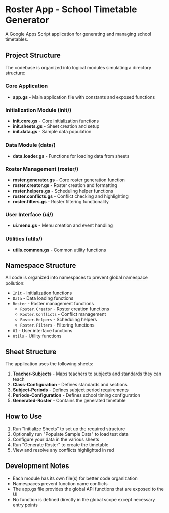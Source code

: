 # Roster App - School Timetable Generator

A Google Apps Script application for generating and managing school timetables.

## Project Structure

The codebase is organized into logical modules simulating a directory structure:

### Core Application
- **app.gs** - Main application file with constants and exposed functions

### Initialization Module (init/)
- **init.core.gs** - Core initialization functions
- **init.sheets.gs** - Sheet creation and setup
- **init.data.gs** - Sample data population

### Data Module (data/)
- **data.loader.gs** - Functions for loading data from sheets

### Roster Management (roster/)
- **roster.generator.gs** - Core roster generation function
- **roster.creator.gs** - Roster creation and formatting
- **roster.helpers.gs** - Scheduling helper functions
- **roster.conflicts.gs** - Conflict checking and highlighting
- **roster.filters.gs** - Roster filtering functionality

### User Interface (ui/)
- **ui.menu.gs** - Menu creation and event handling

### Utilities (utils/)
- **utils.common.gs** - Common utility functions

## Namespace Structure

All code is organized into namespaces to prevent global namespace pollution:

- `Init` - Initialization functions
- `Data` - Data loading functions
- `Roster` - Roster management functions
  - `Roster.Creator` - Roster creation functions
  - `Roster.Conflicts` - Conflict management
  - `Roster.Helpers` - Scheduling helpers
  - `Roster.Filters` - Filtering functions
- `UI` - User interface functions
- `Utils` - Utility functions

## Sheet Structure

The application uses the following sheets:

1. **Teacher-Subjects** - Maps teachers to subjects and standards they can teach
2. **Class-Configuration** - Defines standards and sections
3. **Subject-Periods** - Defines subject period requirements
4. **Periods-Configuration** - Defines school timing configuration
5. **Generated-Roster** - Contains the generated timetable

## How to Use

1. Run "Initialize Sheets" to set up the required structure
2. Optionally run "Populate Sample Data" to load test data
3. Configure your data in the various sheets
4. Run "Generate Roster" to create the timetable
5. View and resolve any conflicts highlighted in red

## Development Notes

- Each module has its own file(s) for better code organization
- Namespaces prevent function name conflicts
- The app.gs file provides the global API functions that are exposed to the UI
- No function is defined directly in the global scope except necessary entry points 